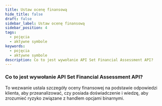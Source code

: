 ```yaml
---
title: Ustaw ocenę finansową
hide_title: false
draft: false
sidebar_label: Ustaw ocenę finansową
sidebar_position: 4
tags:
  - pojęcia
  - aktywne symbole
keywords:
  - pojęcia
  - aktywne symbole
description: Co to jest wywołanie API Set Financial Assessment API?
---
```


### Co to jest wywołanie API Set Financial Assessment API?

To wezwanie ustala szczegóły oceny finansowej na podstawie odpowiedzi klienta, aby przeanalizować, czy posiada doświadczenie i wiedzę, aby zrozumieć ryzyko związane z handlem opcjami binarnymi.
